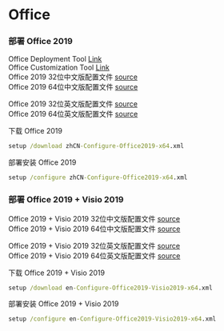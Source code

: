 # Office               
### 部署 Office 2019           
Office Deployment Tool [Link](https://www.microsoft.com/en-us/download/details.aspx?id=49117)                 
Office Customization Tool [Link](https://config.office.com/)             
Office 2019 32位中文版配置文件 [source](/storage/windows/deploy/zhCN-Configuration-Office2019-x86.xml)             
Office 2019 64位中文版配置文件 [source](/storage/windows/deploy/zhCN-Configuration-Office2019-x64.xml)             

Office 2019 32位英文版配置文件 [source](/storage/windows/deploy/en-Configuration-Office2019-x86.xml)             
Office 2019 64位英文版配置文件 [source](/storage/windows/deploy/en-Configuration-Office2019-x64.xml)             

下载 Office 2019        
```bat
setup /download zhCN-Configure-Office2019-x64.xml
```
部署安装 Office 2019       
```bat
setup /configure zhCN-Configure-Office2019-x64.xml
```
### 部署 Office 2019 + Visio 2019           
Office 2019 + Visio 2019 32位中文版配置文件 [source](/storage/windows/deploy/zhCN-Configuration-Office2019-Visio2019-x86.xml)             
Office 2019 + Visio 2019 64位中文版配置文件 [source](/storage/windows/deploy/zhCN-Configuration-Office2019-Visio2019-x64.xml)             

Office 2019 + Visio 2019 32位英文版配置文件 [source](/storage/windows/deploy/en-Configuration-Office2019-Visio2019-x86.xml)             
Office 2019 + Visio 2019 64位英文版配置文件 [source](/storage/windows/deploy/en-Configuration-Office2019-Visio2019-x64.xml)             

下载 Office 2019 + Visio 2019         
```bat
setup /download en-Configure-Office2019-Visio2019-x64.xml
```
部署安装 Office 2019 + Visio 2019        
```bat
setup /configure en-Configure-Office2019-Visio2019-x64.xml
```